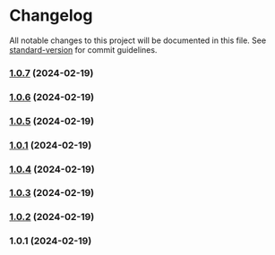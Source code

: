# Changelog

All notable changes to this project will be documented in this file. See [standard-version](https://github.com/conventional-changelog/standard-version) for commit guidelines.

### [1.0.7](https://github.com/RazorRSD/ytnotify/compare/v1.0.6...v1.0.7) (2024-02-19)

### [1.0.6](https://github.com/RazorRSD/ytnotify/compare/v1.0.5...v1.0.6) (2024-02-19)

### [1.0.5](https://github.com/RazorRSD/ytnotify/compare/v1.0.4...v1.0.5) (2024-02-19)

### [1.0.1](https://github.com/RazorRSD/ytnotify/compare/v1.0.4...v1.0.1) (2024-02-19)

### [1.0.4](https://github.com/RazorRSD/ytnotify/compare/v1.0.3...v1.0.4) (2024-02-19)

### [1.0.3](https://github.com/RazorRSD/ytnotify/compare/v1.0.2...v1.0.3) (2024-02-19)

### [1.0.2](https://github.com/RazorRSD/ytnotify/compare/v1.0.1...v1.0.2) (2024-02-19)

### 1.0.1 (2024-02-19)
